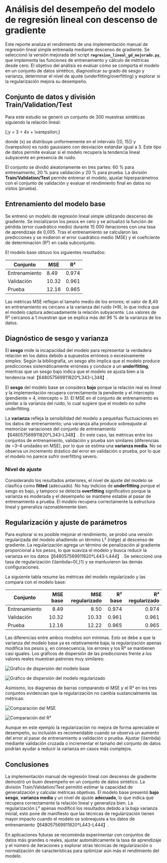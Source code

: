 # Análisis del desempeño del modelo de regresión lineal con descenso de gradiente

Este reporte analiza el rendimiento de una implementación manual de regresión lineal simple entrenada mediante descenso de gradiente.  Se seleccionó la versión mejorada del script **`regresion_lineal_gd_mejorado.py`**, que implementa las funciones de entrenamiento y cálculo de métricas desde cero.  El objetivo del análisis es evaluar cómo se comporta el modelo en un conjunto de datos sintético, diagnosticar su grado de sesgo y varianza, determinar el nivel de ajuste (underfitting/overfitting) y explorar si la regularización mejora su desempeño.

## Conjunto de datos y división Train/Validation/Test

Para este estudio se generó un conjunto de 300 muestras sintéticas siguiendo la relación lineal:

\[\;y = 3 + 4x + \varepsilon\;\]

 donde \(x\) se distribuye uniformemente en el intervalo \([0, 15]\) y \(\varepsilon\) es ruido gaussiano con desviación estándar igual a 3.  Este tipo de datos permite evaluar si el modelo recupera la tendencia lineal subyacente en presencia de ruido.

El conjunto se dividió aleatoriamente en tres partes: 60 % para entrenamiento, 20 % para validación y 20 % para prueba.  La división **Train/Validation/Test** permite entrenar el modelo, ajustar hiperparámetros con el conjunto de validación y evaluar el rendimiento final en datos no vistos (prueba).

## Entrenamiento del modelo base

Se entrenó un modelo de regresión lineal simple utilizando descenso de gradiente.  Se inicializaron los pesos en cero y se actualizó la función de pérdida (error cuadrático medio) durante 15 000 iteraciones con una tasa de aprendizaje de 0,005.  Tras el entrenamiento se calcularon las predicciones y se midieron el error cuadrático medio (MSE) y el coeficiente de determinación (R²) en cada subconjunto.

El modelo base obtuvo los siguientes resultados:

| Conjunto      | MSE           | R²             |
|--------------|--------------|---------------|
| Entrenamiento| 8.49         | 0.974         |
| Validación   | 10.32        | 0.961         |
| Prueba       | 12.16        | 0.965         |

Las métricas MSE reflejan el tamaño medio de los errores; el valor de 8,49 en entrenamiento es cercano a la varianza del ruido (≈9), lo que indica que el modelo captura adecuadamente la relación subyacente.  Los valores de R² cercanos a 1 muestran que se explica más del 96 % de la varianza de los datos.

## Diagnóstico de sesgo y varianza

El **sesgo** mide la incapacidad del modelo para representar la verdadera relación en los datos debido a supuestos erróneos o excesivamente simples.  Según la bibliografía, un sesgo alto implica que el modelo produce predicciones sistemáticamente erróneas y conduce a un **underfitting**, mientras que un sesgo bajo indica que el modelo se ajusta bien a la tendencia real【648057569911820†L343-L348】.  

El **sesgo** del modelo base se considera **bajo** porque la relación real es lineal y la implementación recupera correctamente la pendiente y el intercepto (pendiente ≈ 4, intercepto ≈ 3).  El MSE en el conjunto de entrenamiento es similar a la varianza del ruido, lo cual sugiere que el modelo no sufre underfitting.

La **varianza** refleja la sensibilidad del modelo a pequeñas fluctuaciones en los datos de entrenamiento; una varianza alta produce sobreajuste al memorizar variaciones del conjunto de entrenamiento【648057569911820†L343-L348】.  En este caso, las métricas entre los conjuntos de entrenamiento, validación y prueba son similares (diferencias de ~3–4 unidades en MSE), por lo que se estima una **varianza media**.  No se observa un incremento drástico del error en validación o prueba, por lo que el modelo no parece sufrir overfitting severo.

### Nivel de ajuste

Considerando los resultados anteriores, el nivel de ajuste del modelo se clasifica como **fitted** (adecuado).  No hay indicios de **underfitting** porque el sesgo es bajo, y tampoco se detecta **overfitting** significativo porque la varianza es moderada y el desempeño se mantiene estable al pasar de entrenamiento a prueba.  El modelo recupera correctamente la estructura lineal y generaliza razonablemente bien.

## Regularización y ajuste de parámetros

Para explorar si es posible mejorar el rendimiento, se probó una versión regularizada del modelo añadiendo un término L² (ridge) al descenso de gradiente.  La regularización agrega un término de penalización al gradiente proporcional a los pesos, lo que suaviza el modelo y busca reducir la varianza en los datos【648057569911820†L443-L444】.  Se seleccionó una tasa de regularización \(\lambda=0{,}1\) y se mantuvieron las demás configuraciones.

La siguiente tabla resume las métricas del modelo regularizado y las compara con el modelo base:

| Conjunto      | MSE base | MSE regularizado | R² base | R² regularizado |
|--------------|---------:|-----------------:|--------:|----------------:|
| Entrenamiento| 8.49     | 8.50            | 0.974   | 0.974           |
| Validación   | 10.32    | 10.33           | 0.961   | 0.961           |
| Prueba       | 12.16    | 12.22           | 0.965   | 0.965           |

Las diferencias entre ambos modelos son mínimas.  Esto se debe a que la varianza del modelo base ya es relativamente baja; la regularización apenas modifica los pesos y, en consecuencia, los errores y los R² se mantienen casi iguales.  Los gráficos de dispersión de las predicciones frente a los valores reales muestran patrones muy similares:

![Gráfico de dispersión del modelo base]({{file:file-XNatFtgAFx73gtxnzbzUus}})

![Gráfico de dispersión del modelo regularizado]({{file:file-AKd8fu6sXxPyZ3sjJvCFjs}})

Asimismo, los diagramas de barras comparando el MSE y el R² en los tres conjuntos evidencian que la regularización no cambia sustancialmente las métricas:

![Comparación del MSE]({{file:file-4CZGPSYiQjMzabhWSD8Cgw}})

![Comparación del R²]({{file:file-6MAaGGRZc1xv5SgGXRbamt}})

Aunque en este ejemplo la regularización no mejora de forma apreciable el desempeño, su inclusión es recomendable cuando se observa un aumento del error al pasar de entrenamiento a validación o prueba.  Ajustar \(\lambda\) mediante validación cruzada o incrementar el tamaño del conjunto de datos podrían ayudar a reducir la varianza en casos más complejos.

## Conclusiones

La implementación manual de regresión lineal con descenso de gradiente demostró un buen desempeño en un conjunto de datos sintético.  La división Train/Validation/Test permitió estimar la capacidad de generalización y calcular métricas objetivas.  El modelo base presentó **bajo sesgo**, **varianza media** y un nivel de ajuste **adecuado**, lo que indica que recupera correctamente la relación lineal y generaliza bien.  La regularización L² apenas modificó los resultados debido a la baja varianza inicial; esto pone de manifiesto que las técnicas de regularización tienen mayor impacto cuando el modelo se sobreajusta a los datos de entrenamiento【648057569911820†L443-L444】.

En aplicaciones futuras se recomienda experimentar con conjuntos de datos más grandes o reales, ajustar automáticamente la tasa de aprendizaje y el número de iteraciones y explorar otras técnicas de regularización o normalización de características para optimizar aún más el rendimiento del modelo.
